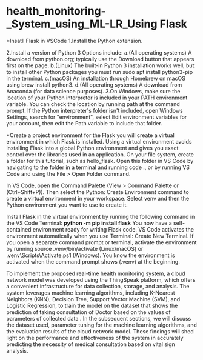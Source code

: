 # health_monitoring-_System_using_ML-LR_Using Flask

*Insatll Flask in VSCode
1.Install the Python extension.

2.Install a version of Python 3 Options include:
  a.(All operating systems) A download from python.org; typically use the Download button that appears first on the page.
  b.(Linux) The built-in Python 3 installation works well, but to install other Python packages you must run sudo apt install python3-pip in the terminal.
  c.(macOS) An installation through Homebrew on macOS using brew install python3.
  d.(All operating systems) A download from Anaconda (for data science purposes).
3.On Windows, make sure the location of your Python interpreter is included in your PATH environment variable. You can check the location by running path at the command prompt. If the Python interpreter's folder isn't included, open Windows Settings, search for "environment", select Edit environment variables for your account, then edit the Path variable to include that folder.

*Create a project environment for the Flask
you will create a virtual environment in which Flask is installed. Using a virtual environment avoids installing Flask into a global Python environment and gives you exact control over the libraries used in an application.
On your file system, create a folder for this tutorial, such as hello_flask.
Open this folder in VS Code by navigating to the folder in a terminal and running code ., or by running VS Code and using the File > Open Folder command.

In VS Code, open the Command Palette (View > Command Palette or (Ctrl+Shift+P)). Then select the Python: Create Environment command to create a virtual environment in your workspace. Select venv and then the Python environment you want to use to create it.

Install Flask in the virtual environment by running the following command in the VS Code Terminal:
    **python -m pip install flask**
You now have a self-contained environment ready for writing Flask code. VS Code activates the environment automatically when you use Terminal: Create New Terminal. If you open a separate command prompt or terminal, activate the environment by running source .venv/bin/activate (Linux/macOS) or .venv\Scripts\Activate.ps1 (Windows). You know the environment is activated when the command prompt shows (.venv) at the beginning.


To implement the proposed real-time health monitoring system, a cloud network model was developed using the ThingSpeak platform, which offers a convenient infrastructure for data collection, storage, and analysis. 
The system leverages machine learning algorithms, including K-Nearest Neighbors (KNN), Decision Tree, Support Vector Machine (SVM), and Logistic Regression, to train the model on the dataset that shows the prediction of taking consultation of Doctor based on the values of parameters of collected data .
In the subsequent sections, we will discuss the  dataset used, parameter tuning for the machine learning algorithms, and the evaluation results of the cloud network model. 
These findings will shed light on the performance and effectiveness of the system in accurately predicting the necessity of medical consultation based on vital sign analysis.
